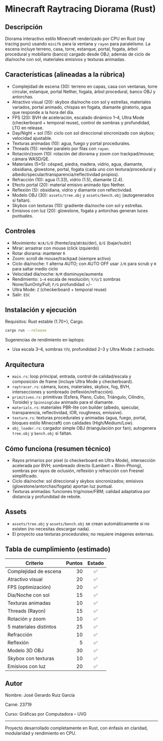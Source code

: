 # Minecraft Raytracing Diorama (Rust)

## Descripción

Diorama interactivo estilo Minecraft renderizado por CPU en Rust (ray tracing puro) usando `minifb` para la ventana y `rayon` para paralelismo. La escena incluye terreno, casa, torre, estanque, portal, fogata, árbol procedural y mobiliario (banco) cargado desde OBJ; además de ciclo de día/noche con sol, materiales emisivos y texturas animadas.

## Características (alineadas a la rúbrica)

- Complejidad de escena (30): terreno en capas, casa con ventanas, torre circular, estanque, portal Nether, fogata, árbol procedural, banco OBJ y antorchas.
- Atractivo visual (20): skybox día/noche con sol y estrellas, materiales variados, portal animado, chispas en fogata, diamante giratorio, agua que responde a la hora del día.
- FPS (20): BVH de aceleración, escalado dinámico 1–4, Ultra Mode (checkerboard + temporal reuse), control de sombras y profundidad, LTO en release.
- Day/Night + sol (15): ciclo con sol direccional sincronizado con skybox; velocidad ajustable.
- Texturas animadas (10): agua, fuego y portal procedurales.
- Threads (15): render paralelo por filas con `rayon`.
- Rotación/zoom (10): rotación del diorama y zoom con trackpad/mouse; cámara WASD/QE.
- Materiales (5×5): césped, piedra, madera, vidrio, agua, diamante, obsidiana, glowstone, portal, fogata (cada uno con textura/procedural y albedo/specular/transparencia/reflectividad propios).
- Refracción (10): agua (1.33), vidrio (1.5), diamante (2.4).
- Efecto portal (20): material emisivo animado tipo Nether.
- Reflexión (5): obsidiana, vidrio y diamante con reflectividad.
- Modelo OBJ (30): `assets/tree.obj` y `assets/bench.obj` (autogenerados si faltan).
- Skybox con texturas (10): gradiente día/noche con sol y estrellas.
- Emisivos con luz (20): glowstone, fogata y antorchas generan luces puntuales.

## Controles

- Movimiento: `W/A/S/D` (frente/izq/atrás/der), `Q/E` (bajar/subir)
- Mirar: arrastrar con mouse (click izquierdo)
- Rotar diorama: mantener `R`
- Zoom: scroll de mouse/trackpad (siempre activo)
- Ciclo día/noche: `T` alterna AUTO; con AUTO OFF usar `J/K` para scrub y `H` para saltar medio ciclo
- Velocidad día/noche: `N/M` disminuye/aumenta
- Rendimiento: `1–4` escala de resolución; `Y/U/I` sombras None/SunOnly/Full; `F/G` profundidad +/-
- Ultra Mode: `Z` (checkerboard + temporal reuse)
- Salir: `ESC`

## Instalación y ejecución

Requisitos: Rust estable (1.70+), Cargo.

```bash
cargo run --release
```

Sugerencias de rendimiento en laptops:
- Usa escala 3–4, sombras `Y`/`U`, profundidad 2–3 y Ultra Mode `Z` activado.

## Arquitectura

- `main.rs`: loop principal, entrada, control de calidad/escala y composición de frame (incluye Ultra Mode y checkerboard).
- `raytracer.rs`: cámara, luces, materiales, skybox, fog, BVH, intersecciones y sombreado (reflexión/refracción).
- `primitives.rs`: primitivas (Esfera, Plano, Cubo, Triángulo, Cilindro, Toroide) y `SpinningCube` animado para el diamante.
- `materials.rs`: materiales PBR-lite con builder (albedo, specular, transparencia, reflectividad, IOR, roughness, emissive).
- `texture.rs`: texturas procedurales y animadas (agua, fuego, portal, bloques estilo Minecraft) con calidades (High/Medium/Low).
- `obj_loader.rs`: cargador simple OBJ (triangulación por fan); autogenera `tree.obj` y `bench.obj` si faltan.

## Cómo funciona (resumen técnico)

- Rayos primarios por píxel (o checkerboard en Ultra Mode), intersección acelerada por BVH; sombreado directo (Lambert + Blinn-Phong), sombras por rayos de oclusión, reflexión y refracción con Fresnel simplificado.
- Ciclo día/noche: sol direccional y skybox sincronizados; emisivos (glowstone/antorchas/fogata) aportan luz puntual.
- Texturas animadas: funciones trig/noise/FBM; calidad adaptativa por distancia y profundidad de rebote.

## Assets

- `assets/tree.obj` y `assets/bench.obj` se crean automáticamente si no existen (no necesitas descargar nada).
- El proyecto usa texturas procedurales; no requiere imágenes externas.

## Tabla de cumplimiento (estimado)

| Criterio | Puntos | Estado |
|---|---:|:--:|
| Complejidad de escena | 30 | ✅ |
| Atractivo visual | 20 | ✅ |
| FPS (optimización) | 20 | ✅ |
| Día/Noche con sol | 15 | ✅ |
| Texturas animadas | 10 | ✅ |
| Threads (Rayon) | 15 | ✅ |
| Rotación y zoom | 10 | ✅ |
| 5 materiales distintos | 25 | ✅ |
| Refracción | 10 | ✅ |
| Reflexión | 5 | ✅ |
| Modelo 3D OBJ | 30 | ✅ |
| Skybox con texturas | 10 | ✅ |
| Emisivos con luz | 20 | ✅ |

## Autor

Nombre: José Gerardo Ruiz García

Carné: 23719

Curso: Gráficas por Computadora – UVG

---

Proyecto desarrollado completamente en Rust, con énfasis en claridad, modularidad y rendimiento en CPU.